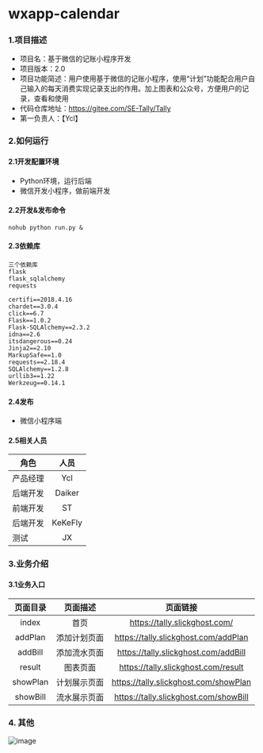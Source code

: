 # wxapp-calendar

###     1.项目描述
-   项目名：基于微信的记账小程序开发
-   项目版本：2.0
-   项目功能简述：用户使用基于微信的记账小程序，使用“计划”功能配合用户自己输入的每天消费实现记录支出的作用。加上图表和公众号，方便用户的记录，查看和使用
-   代码仓库地址：https://gitee.com/SE-Tally/Tally
-   第一负责人：【Ycl】

###     2.如何运行
####    2.1开发配置环境
-   Python环境，运行后端
-   微信开发小程序，做前端开发

####    2.2开发&发布命令
    nohub python run.py &

####    2.3依赖库
    三个依赖库
    flask
    flask_sqlalchemy
    requests
    
    certifi==2018.4.16
    chardet==3.0.4
    click==6.7
    Flask==1.0.2
    Flask-SQLAlchemy==2.3.2
    idna==2.6
    itsdangerous==0.24
    Jinja2==2.10
    MarkupSafe==1.0
    requests==2.18.4
    SQLAlchemy==1.2.8
    urllib3==1.22
    Werkzeug==0.14.1


####    2.4发布
-   微信小程序端

####    2.5相关人员

角色|人员
-|:-:
产品经理|Ycl
后端开发|Daiker
前端开发|ST
后端开发|KeKeFly
测试|JX

###     3.业务介绍
####    3.1业务入口

页面目录|页面描述|页面链接
:-:|:-:|:-:
index|首页|https://tally.slickghost.com/
addPlan|添加计划页面|https://tally.slickghost.com/addPlan
addBill|添加流水页面|https://tally.slickghost.com/addBill
result|图表页面|https://tally.slickghost.com/result
showPlan|计划展示页面|https://tally.slickghost.com/showPlan
showBill|流水展示页面|https://tally.slickghost.com/showBill

###     4. 其他


![image](https://github.com/lengyue1084/wxapp-calendar/blob/master/screenshots/1.png)



